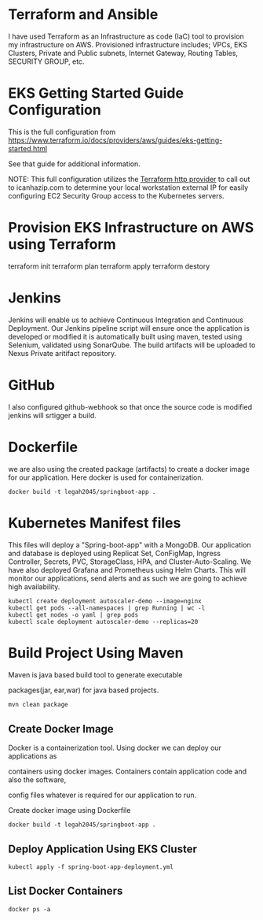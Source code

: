 # Terraform and Ansible
I have used Terraform as an Infrastructure as code (IaC) tool to provision my infrastructure on AWS. Provisioned infrastructure includes;
VPCs, EKS Clusters, Private and Public subnets, Internet Gateway, Routing Tables, SECURITY GROUP, etc.

# EKS Getting Started Guide Configuration

This is the full configuration from https://www.terraform.io/docs/providers/aws/guides/eks-getting-started.html

See that guide for additional information.

NOTE: This full configuration utilizes the [Terraform http provider](https://www.terraform.io/docs/providers/http/index.html) to call out to icanhazip.com to determine your local workstation external IP for easily configuring EC2 Security Group access to the Kubernetes servers. 

# Provision EKS Infrastructure on AWS using Terraform
terraform init
terraform plan
terraform apply
terraform destory

# Jenkins
Jenkins will enable us to achieve Continuous Integration and Continuous Deployment. Our Jenkins pipeline script  will ensure once the application is developed or modified it is automatically built using maven, tested using Selenium, validated using SonarQube. The build artifacts will be uploaded to Nexus Private aritifact repository. 
# GitHub

I also configured github-webhook so that once the source code is modified jenkins will srtigger a build.  
# Dockerfile
we are also using the created package (artifacts) to create a docker image for our application. Here docker is used for containerization.  
```docker
docker build -t legah2045/springboot-app .
```
# Kubernetes Manifest files
This files will deploy a "Spring-boot-app" with a MongoDB. Our application and database is deployed using Replicat Set, ConFigMap, Ingress Controller, Secrets, PVC, StorageClass, HPA, and Cluster-Auto-Scaling.
We have also deployed Grafana and Prometheus using Helm Charts. This will monitor our applications, send alerts and as such we are going to achieve high availability.
```t
kubectl create deployment autoscaler-demo --image=nginx
kubectl get pods --all-namespaces | grep Running | wc -l
kubectl get nodes -o yaml | grep pods
kubectl scale deployment autoscaler-demo --replicas=20
```

# Build Project Using Maven

Maven is java based build tool to generate executable 

packages(jar, ear,war) for java based projects.

```bash
mvn clean package
```

## Create Docker Image
Docker is a containerization tool. Using docker we can deploy our applications as 

containers using docker images. Containers contain application code and also the software,

config files whatever is required for our application to run.

Create docker image using Dockerfile


```docker
docker build -t legah2045/springboot-app .
```

## Deploy Application Using EKS Cluster 

```kubectl apply 
kubectl apply -f spring-boot-app-deployment.yml
```

## List Docker Containers
```docker
docker ps -a
```


